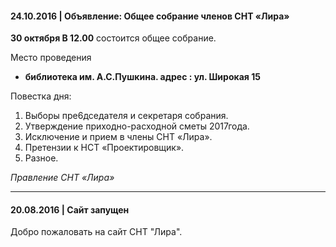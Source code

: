 #### 24.10.2016 | Объявление: Общее собрание членов СНТ «Лира»

**30 октября В 12.00** состоится общее собрание.

Место проведения
- **библиотека им. А.С.Пушкина. адрес : ул. Широкая 15**

Повестка дня:
1. Выборы пре6дседателя и секретаря собрания.
2. Утверждение приходно-расходной сметы 2017года.
3. Исключение и прием в члены СНТ «Лира».
4. Претензии к НСТ «Проектировщик».
5. Разное.

_Правление СНТ «Лира»_

---

#### 20.08.2016 | Сайт запущен

Добро пожаловать на сайт СНТ "Лира".
